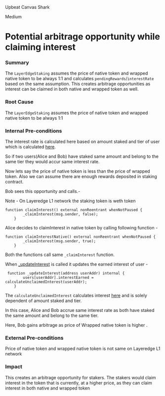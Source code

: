 Upbeat Canvas Shark

Medium

# Potential arbitrage opportunity while claiming interest

### Summary

The `LayerEdgeStaking` assumes the price of native token and wrapped native token to be always 1:1 and calculates `pendingRewards`/`interestRate` based on the same assumption. This creates arbitrage opportunities as  interest can be claimed in both native and wrapped token as well. 

### Root Cause

The `LayerEdgeStaking` assumes the price of native token and wrapped native token to be always 1:1



### Internal Pre-conditions

The interest rate is calculated here based on amount staked and tier of user  which is calculated [here](https://github.com/sherlock-audit/2025-05-layeredge/blob/main/edgen-staking/src/stake/LayerEdgeStaking.sol#L463).

So if two users(Alice and Bob)  have staked same amount and belong to the same tier  they would  accur same interest rate. 

Now lets say the price of native token is less than the price of wrapped token. Also we can assume there are enough rewards deposited in staking contract.

Bob sees this opportunity and calls.- 

Note -  On Layeredge L1 network the staking token is weth token 

```solidity
function claimInterest() external nonReentrant whenNotPaused {
        _claimInterest(msg.sender, false);
    }
```

Alice decides to claimInterest in native token by calling following function - 

```solidity 
function claimInterestNative() external nonReentrant whenNotPaused {
        _claimInterest(msg.sender, true);
    }
```

Both the functions call same `_claimInterest` function. 

When [_updateInterest](https://github.com/sherlock-audit/2025-05-layeredge/blob/main/edgen-staking/src/stake/LayerEdgeStaking.sol#L780) is called it updates the earned interest of user - 

```solidity 
 function _updateInterest(address userAddr) internal {
        users[userAddr].interestEarned = calculateUnclaimedInterest(userAddr);
    }
```

The `calculateUnclaimedInterest` calculates interest [here](https://github.com/sherlock-audit/2025-05-layeredge/blob/main/edgen-staking/src/stake/LayerEdgeStaking.sol#L463) and is solely dependent of amount staked and tier.

In this case, Alice and Bob accrue same interest rate as both have staked the same amount and belong to the same tier. 

Here, Bob gains arbitrage as price of Wrapped native token is higher .


 

### External Pre-conditions

Price of native token and wrapped native token is not same on Layeredge L1 network


### Impact

This creates an arbitrage opportunity for stakers. The stakers would claim interest in the token that is currently, at a higher price, as they can claim interest in both native and wrapped token

